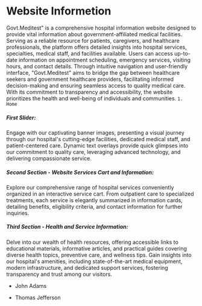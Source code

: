 # Website Informetion
Govt.Meditest" is a comprehensive hospital information website designed to provide vital information about government-affiliated medical facilities. Serving as a reliable resource for patients, caregivers, and healthcare professionals, the platform offers detailed insights into hospital services, specialties, medical staff, and facilities available. Users can access up-to-date information on appointment scheduling, emergency services, visiting hours, and contact details. Through intuitive navigation and user-friendly interface, "Govt.Meditest" aims to bridge the gap between healthcare seekers and government healthcare providers, facilitating informed decision-making and ensuring seamless access to quality medical care. With its commitment to transparency and accessibility, the website prioritizes the health and well-being of individuals and communities.
```1. Home```
 ##### First Slider:
Engage with our captivating banner images, presenting a visual journey through our hospital's cutting-edge facilities, dedicated medical staff, and patient-centered care. Dynamic text overlays provide quick glimpses into our commitment to quality care, leveraging advanced technology, and delivering compassionate service.

##### Second Section - Website Services Cart and Information:
Explore our comprehensive range of hospital services conveniently organized in an interactive service cart. From outpatient care to specialized treatments, each service is elegantly summarized in information cards, detailing benefits, eligibility criteria, and contact information for further inquiries.

##### Third Section - Health and Service Information:
Delve into our wealth of health resources, offering accessible links to educational materials, informative articles, and practical guides covering diverse health topics, preventive care, and wellness tips. Gain insights into our hospital's amenities, including state-of-the-art medical equipment, modern infrastructure, and dedicated support services, fostering transparency and trust among our visitors.
* John Adams
+ Thomas Jefferson
